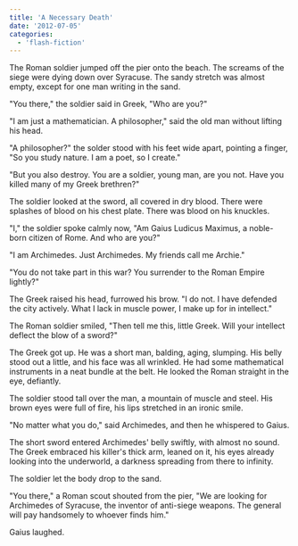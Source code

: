 ```yaml
---
title: 'A Necessary Death'
date: '2012-07-05'
categories:
  - 'flash-fiction'
---
```


The Roman soldier jumped off the pier onto the beach. The screams of the siege
were dying down over Syracuse. The sandy stretch was almost empty, except for
one man writing in the sand.

<!-- truncate -->


"You there," the soldier said in Greek, "Who are you?"

"I am just a mathematician. A philosopher," said the old man without lifting his
head.

"A philosopher?" the solder stood with his feet wide apart, pointing a finger,
"So you study nature. I am a poet, so I create."

"But you also destroy. You are a soldier, young man, are you not. Have you
killed many of my Greek brethren?"

The soldier looked at the sword, all covered in dry blood. There were splashes
of blood on his chest plate. There was blood on his knuckles.

"I," the soldier spoke calmly now, "Am Gaius Ludicus Maximus, a noble-born
citizen of Rome. And who are you?"

"I am Archimedes. Just Archimedes. My friends call me Archie."

"You do not take part in this war? You surrender to the Roman Empire lightly?"

The Greek raised his head, furrowed his brow. "I do not. I have defended the
city actively. What I lack in muscle power, I make up for in intellect."

The Roman soldier smiled, "Then tell me this, little Greek. Will your intellect
deflect the blow of a sword?"

The Greek got up. He was a short man, balding, aging, slumping. His belly stood
out a little, and his face was all wrinkled. He had some mathematical
instruments in a neat bundle at the belt. He looked the Roman straight in the
eye, defiantly.

The soldier stood tall over the man, a mountain of muscle and steel. His brown
eyes were full of fire, his lips stretched in an ironic smile.

"No matter what you do," said Archimedes, and then he whispered to Gaius.

The short sword entered Archimedes' belly swiftly, with almost no sound. The
Greek embraced his killer's thick arm, leaned on it, his eyes already looking
into the underworld, a darkness spreading from there to infinity.

The soldier let the body drop to the sand.

"You there," a Roman scout shouted from the pier, "We are looking for Archimedes
of Syracuse, the inventor of anti-siege weapons. The general will pay handsomely
to whoever finds him."

Gaius laughed.
